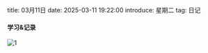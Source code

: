 title: 03月11日
date: 2025-03-11 19:22:00
introduce: 星期二
tag: 日记

#### 学习&记录
![1](/static/img/2025/03/11/1.jpg)

